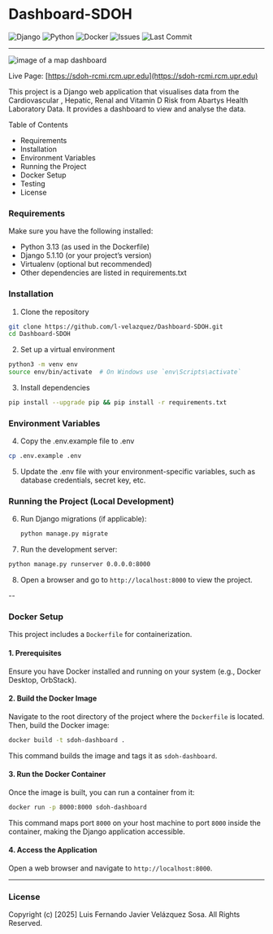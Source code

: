 # Dashboard-SDOH

![Django](https://img.shields.io/badge/Django-5.1.10-blue.svg)
![Python](https://img.shields.io/badge/Python-3.13-blue.svg)
![Docker](https://img.shields.io/badge/Docker-ready-blue.svg)
![Issues](https://img.shields.io/github/issues/l-velazquez/Dashboard-SDOH)
![Last Commit](https://img.shields.io/github/last-commit/l-velazquez/Dashboard-SDOH)

---
![image of a map dashboard](<images/Screenshot 2025-07-02 at 1.31.54 PM.png>)

Live Page: [https://sdoh-rcmi.rcm.upr.edu](https://sdoh-rcmi.rcm.upr.edu)

This project is a Django web application that visualises data from the Cardiovascular , Hepatic, Renal and Vitamin D Risk from Abartys Health Laboratory Data. It provides a dashboard to view and analyse the data.

Table of Contents

- Requirements
- Installation
- Environment Variables
- Running the Project
- Docker Setup
- Testing
- License

### Requirements

Make sure you have the following installed:

- Python 3.13 (as used in the Dockerfile)
- Django 5.1.10 (or your project’s version)
- Virtualenv (optional but recommended)
- Other dependencies are listed in requirements.txt

### Installation

1. Clone the repository

```sh
git clone https://github.com/l-velazquez/Dashboard-SDOH.git
cd Dashboard-SDOH
```

2. Set up a virtual environment

```sh
python3 -m venv env
source env/bin/activate  # On Windows use `env\Scripts\activate`
```

3. Install dependencies

```sh
pip install --upgrade pip && pip install -r requirements.txt
```

### Environment Variables

4. Copy the .env.example file to .env

```sh
cp .env.example .env
```

5. Update the .env file with your environment-specific variables, such as database credentials, secret key, etc.

### Running the Project (Local Development)

6. Run Django migrations (if applicable):

   ```sh
   python manage.py migrate
   ```

7. Run the development server:

```sh
python manage.py runserver 0.0.0.0:8000
```

8. Open a browser and go to `http://localhost:8000` to view the project.

--

### Docker Setup

This project includes a `Dockerfile` for containerization.

#### 1. Prerequisites

Ensure you have Docker installed and running on your system (e.g., Docker Desktop, OrbStack).

#### 2. Build the Docker Image

Navigate to the root directory of the project where the `Dockerfile` is located.
Then, build the Docker image:

```sh
docker build -t sdoh-dashboard .
```

This command builds the image and tags it as `sdoh-dashboard`.

#### 3. Run the Docker Container

Once the image is built, you can run a container from it:

```sh
docker run -p 8000:8000 sdoh-dashboard
```

This command maps port `8000` on your host machine to port `8000` inside the container, making the Django application accessible.

#### 4. Access the Application

Open a web browser and navigate to `http://localhost:8000`.

---

### License

Copyright (c) [2025] Luis Fernando Javier Velázquez Sosa. All Rights Reserved.
